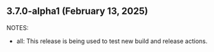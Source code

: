 ## 3.7.0-alpha1 (February 13, 2025)

NOTES:

* all: This release is being used to test new build and release actions.

